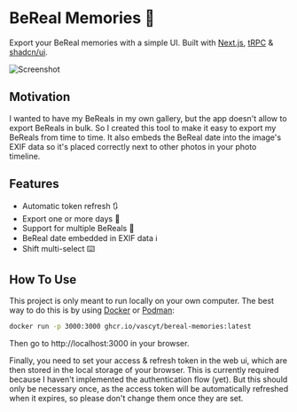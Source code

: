 
# BeReal Memories 📸
Export your BeReal memories with a simple UI. Built with [Next.js](https://nextjs.org/), [tRPC](https://trpc.io/) & [shadcn/ui](https://ui.shadcn.com/).

![Screenshot](https://r2.vasc.dev/images/5Afyl.png)
## Motivation
I wanted to have my BeReals in my own gallery, but the app doesn't allow to export BeReals in bulk. So I created this tool to make it easy to export my BeReals from time to time. It also embeds the BeReal date into the image's EXIF data so it's placed correctly next to other photos in your photo timeline.
## Features

- Automatic token refresh 🔃
- Export one or more days 📅
- Support for multiple BeReals 🤳
- BeReal date embedded in EXIF data ℹ️
- Shift multi-select ⌨️


## How To Use
This project is only meant to run locally on your own computer. The best way to do this is by using [Docker](https://www.docker.com/) or [Podman](http://podman.io/):

```bash
docker run -p 3000:3000 ghcr.io/vascyt/bereal-memories:latest
```

Then go to http://localhost:3000 in your browser.

Finally, you need to set your access & refresh token in the web ui, which are then stored in the local storage of your browser. This is currently required because I haven't implemented the authentication flow (yet). But this should only be necessary once, as the access token will be automatically refreshed when it expires, so please don't change them once they are set.